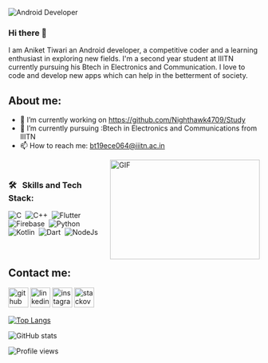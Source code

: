 ![Android Developer](https://github.com/Nighthawk4709/Nighthawk4709/blob/main/back%20(1).jpg)


### Hi there 👋
I am Aniket Tiwari an Android developer, a competitive coder and a learning enthusiast in exploring new fields. I'm a second year student at IIITN currently pursuing his Btech in Electronics and Communication. I love to code and develop new apps which can help in the betterment of society.

## About me:
- 🔭 I’m currently working on https://github.com/Nighthawk4709/Study 
- 🌱 I’m currently pursuing :Btech in Electronics and Communications from IIITN
- 📫 How to reach me: bt19ece064@iiitn.ac.in 

<img align="right" alt="GIF" src="pics/code.gif?raw=true" width="300" height="200" />

<br />

### 🛠 &nbsp; Skills and Tech Stack:

![C](https://github.com/Nighthawk4709/Nighthawk4709/blob/main/icons/c-programming.png)&nbsp;
![C++](https://github.com/Nighthawk4709/Nighthawk4709/blob/main/icons/c%2B%2B.jpg)&nbsp;
![Flutter](https://github.com/Nighthawk4709/Nighthawk4709/blob/main/icons/flutter-logo-sharing.png)&nbsp;
![Firebase](https://github.com/Nighthawk4709/Nighthawk4709/blob/main/icons/firebase.png)&nbsp;
![Python](https://github.com/Nighthawk4709/Nighthawk4709/blob/main/icons/python.jpg)&nbsp;
![Kotlin](https://github.com/Nighthawk4709/Nighthawk4709/blob/main/icons/kotlin.jpg)&nbsp;
![Dart](https://github.com/Nighthawk4709/Nighthawk4709/blob/main/icons/dart.png)&nbsp;
![NodeJs](https://github.com/Nighthawk4709/Nighthawk4709/blob/main/icons/1280px-Node.js_logo.svg.png)&nbsp;

<br />

## Contact me:

[<img src='https://cdn.jsdelivr.net/npm/simple-icons@3.0.1/icons/github.svg' alt='github' height='40'>](https://github.com/Nighthawk4709)  [<img src='https://cdn.jsdelivr.net/npm/simple-icons@3.0.1/icons/linkedin.svg' alt='linkedin' height='40'>](https://www.linkedin.com/in/https://www.linkedin.com/in/aniket-tiwari-0798901a1//)  [<img src='https://cdn.jsdelivr.net/npm/simple-icons@3.0.1/icons/instagram.svg' alt='instagram' height='40'>](https://www.instagram.com/https://www.instagram.com/aniket_4709//)  [<img src='https://cdn.jsdelivr.net/npm/simple-icons@3.0.1/icons/stackoverflow.svg' alt='stackoverflow' height='40'>](https://stackoverflow.com/users/https://stackoverflow.com/users/15860938/aniket-tiwari)  

[![Top Langs](https://github-readme-stats.vercel.app/api/top-langs/?username=Nighthawk4709)](https://github.com/anuraghazra/github-readme-stats)

![GitHub stats](https://github-readme-stats.vercel.app/api?username=Nighthawk4709&show_icons=true)  

![Profile views](https://gpvc.arturio.dev/Nighthawk4709)  
